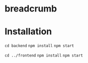 # breadcrumb


# Installation

`cd backend`
`npm install`
`npm start`

`cd ../frontend`
`npm install`
`npm start`

